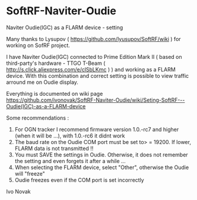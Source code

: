 # SoftRF-Naviter-Oudie
Naviter Oudie(IGC) as a FLARM device - setting

Many thanks to Lysupov ( https://github.com/lyusupov/SoftRF/wiki ) for working on SofRF project.

I have Naviter Oudie(IGC) connected to Prime Edition Mark II ( based on third-party's hardware - TTGO T-Beam (  http://s.click.aliexpress.com/e/clSbLKmc ) ) and working as a FLARM device. With this combination and correct setting is possible to view traffic arround me on Oudie display.

Everything is documented on wiki page https://github.com/ivonovak/SoftRF-Naviter-Oudie/wiki/Seting-SoftRF---Oudie(IGC)-as-a-FLARM-device


Some recommendations :

1. For OGN tracker I recommend firmware version 1.0.-rc7 and higher (when it will be ...), with 1.0.-rc6 it didnt work
2. The baud rate on the Oudie COM port must be set to> = 19200. If lower, FLARM data is not transmitted !!
3. You must SAVE the settings in Oudie. Otherwise, it does not remember the setting and even forgets it after a while ...
4. When selecting the FLARM device, select "Other", otherwise the Oudie will "freeze"
5. Oudie freezes even if the COM port is set incorrectly




Ivo Novak
